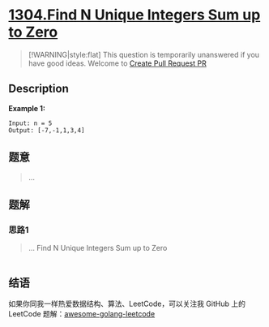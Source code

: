 # [1304.Find N Unique Integers Sum up to Zero][title]

> [!WARNING|style:flat]
> This question is temporarily unanswered if you have good ideas. Welcome to [Create Pull Request PR](https://github.com/kylesliu/awesome-golang-leetcode)

## Description

**Example 1:**

```
Input: n = 5
Output: [-7,-1,1,3,4]
```

## 题意
> ...

## 题解

### 思路1
> ...
Find N Unique Integers Sum up to Zero
```go
```


## 结语

如果你同我一样热爱数据结构、算法、LeetCode，可以关注我 GitHub 上的 LeetCode 题解：[awesome-golang-leetcode][me]

[title]: https://leetcode.com/problems/find-n-unique-integers-sum-up-to-zero/
[me]: https://github.com/kylesliu/awesome-golang-leetcode
